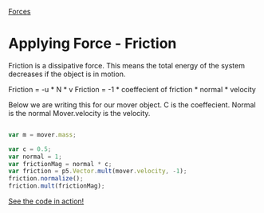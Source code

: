 [Forces](../)


# Applying Force - Friction

Friction is a dissipative force. This means the total energy of the system decreases if the object is in motion.

Friction = -u * N * v
Friction = -1 * coeffecient of friction * normal * velocity

Below we are writing this for our mover object.
C is the coeffecient.
Normal is the normal
Mover.velocity is the velocity.
```js

var m = mover.mass;

var c = 0.5;
var normal = 1;
var frictionMag = normal * c;
var friction = p5.Vector.mult(mover.velocity, -1);
friction.normalize();
friction.mult(frictionMag);

```

[See the code in action!](sketch.html)

